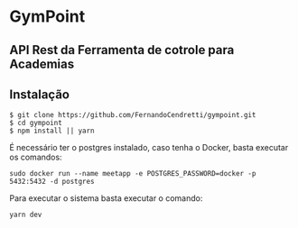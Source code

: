 # GymPoint

## API Rest da Ferramenta de cotrole para Academias

## Instalação

```
$ git clone https://github.com/FernandoCendretti/gympoint.git
$ cd gympoint
$ npm install || yarn
```

É necessário ter o postgres instalado, caso tenha o Docker, basta executar os comandos:

```
sudo docker run --name meetapp -e POSTGRES_PASSWORD=docker -p 5432:5432 -d postgres
```

Para executar o sistema basta executar o comando:

```
yarn dev
```
